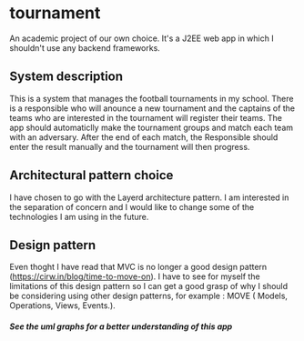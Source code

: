 # tournament
An academic project of our own choice. It's a J2EE web app in which I shouldn't use any backend frameworks.  

## System description
This is a system that manages the football tournaments in my school. 
There is a responsible who will anounce a new tournament and the captains of the teams who are interested in the tournament will register their teams. The app should automaticlly make the tournament groups and match each team with an adversary. After the end of each match, the Responsible should enter the result manually and the tournament will then progress.

## Architectural pattern choice
I have chosen to go with the Layerd architecture pattern. I am interested in the separation of concern and I would like to change some of the technologies I am using in the future. 

## Design pattern
Even thoght I have read that MVC is no longer a good design pattern (https://cirw.in/blog/time-to-move-on). I have to see for myself the limitations of this design pattern so I can get a good grasp of why I should be considering using other design patterns, for example : MOVE ( Models, Operations, Views, Events.). 

##### See the uml graphs for a better understanding of this app
